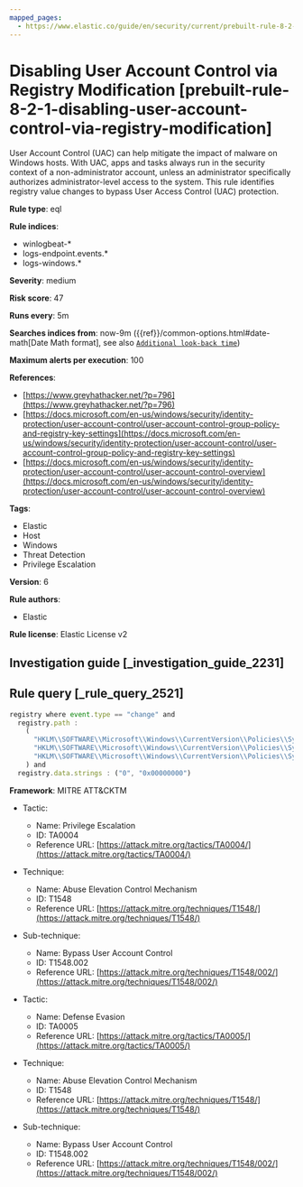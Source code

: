 ```yaml
---
mapped_pages:
  - https://www.elastic.co/guide/en/security/current/prebuilt-rule-8-2-1-disabling-user-account-control-via-registry-modification.html
---
```


# Disabling User Account Control via Registry Modification [prebuilt-rule-8-2-1-disabling-user-account-control-via-registry-modification]

User Account Control (UAC) can help mitigate the impact of malware on Windows hosts. With UAC, apps and tasks always run in the security context of a non-administrator account, unless an administrator specifically authorizes administrator-level access to the system. This rule identifies registry value changes to bypass User Access Control (UAC) protection.

**Rule type**: eql

**Rule indices**:

* winlogbeat-*
* logs-endpoint.events.*
* logs-windows.*

**Severity**: medium

**Risk score**: 47

**Runs every**: 5m

**Searches indices from**: now-9m ({{ref}}/common-options.html#date-math[Date Math format], see also [`Additional look-back time`](docs-content://solutions/security/detect-and-alert/create-detection-rule.md#rule-schedule))

**Maximum alerts per execution**: 100

**References**:

* [https://www.greyhathacker.net/?p=796](https://www.greyhathacker.net/?p=796)
* [https://docs.microsoft.com/en-us/windows/security/identity-protection/user-account-control/user-account-control-group-policy-and-registry-key-settings](https://docs.microsoft.com/en-us/windows/security/identity-protection/user-account-control/user-account-control-group-policy-and-registry-key-settings)
* [https://docs.microsoft.com/en-us/windows/security/identity-protection/user-account-control/user-account-control-overview](https://docs.microsoft.com/en-us/windows/security/identity-protection/user-account-control/user-account-control-overview)

**Tags**:

* Elastic
* Host
* Windows
* Threat Detection
* Privilege Escalation

**Version**: 6

**Rule authors**:

* Elastic

**Rule license**: Elastic License v2

## Investigation guide [_investigation_guide_2231]



## Rule query [_rule_query_2521]

```js
registry where event.type == "change" and
  registry.path :
    (
      "HKLM\\SOFTWARE\\Microsoft\\Windows\\CurrentVersion\\Policies\\System\\EnableLUA",
      "HKLM\\SOFTWARE\\Microsoft\\Windows\\CurrentVersion\\Policies\\System\\ConsentPromptBehaviorAdmin",
      "HKLM\\SOFTWARE\\Microsoft\\Windows\\CurrentVersion\\Policies\\System\\PromptOnSecureDesktop"
    ) and
  registry.data.strings : ("0", "0x00000000")
```

**Framework**: MITRE ATT&CKTM

* Tactic:

    * Name: Privilege Escalation
    * ID: TA0004
    * Reference URL: [https://attack.mitre.org/tactics/TA0004/](https://attack.mitre.org/tactics/TA0004/)

* Technique:

    * Name: Abuse Elevation Control Mechanism
    * ID: T1548
    * Reference URL: [https://attack.mitre.org/techniques/T1548/](https://attack.mitre.org/techniques/T1548/)

* Sub-technique:

    * Name: Bypass User Account Control
    * ID: T1548.002
    * Reference URL: [https://attack.mitre.org/techniques/T1548/002/](https://attack.mitre.org/techniques/T1548/002/)

* Tactic:

    * Name: Defense Evasion
    * ID: TA0005
    * Reference URL: [https://attack.mitre.org/tactics/TA0005/](https://attack.mitre.org/tactics/TA0005/)

* Technique:

    * Name: Abuse Elevation Control Mechanism
    * ID: T1548
    * Reference URL: [https://attack.mitre.org/techniques/T1548/](https://attack.mitre.org/techniques/T1548/)

* Sub-technique:

    * Name: Bypass User Account Control
    * ID: T1548.002
    * Reference URL: [https://attack.mitre.org/techniques/T1548/002/](https://attack.mitre.org/techniques/T1548/002/)



